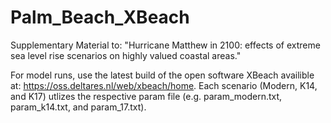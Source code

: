# Palm_Beach_XBeach
Supplementary Material to: "Hurricane Matthew in 2100: effects of extreme sea level rise scenarios on highly valued coastal areas."

For model runs, use the latest build of the open software XBeach availible at: https://oss.deltares.nl/web/xbeach/home. Each scenario (Modern, K14, and K17) utlizes the respective param file (e.g. param_modern.txt, param_k14.txt, and param_17.txt). 
